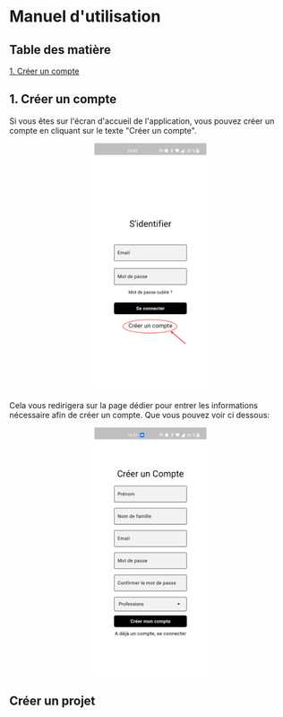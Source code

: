 # Manuel d'utilisation

## Table des matière
[1. Créer un compte](#1-créer-un-compte)

## 1. Créer un compte
Si vous êtes sur l'écran d'accueil de l'application, vous pouvez créer un compte en cliquant sur le texte "Créer un compte".

<img src="images/createAccount1.svg" alt="Créer un compte" width="200" style="display:block; margin:auto;" />

Cela vous redirigera sur la page dédier pour entrer les informations nécessaire afin de créer un compte. Que vous pouvez voir ci dessous:

<img src="images/createAccount2.jpg" alt="Créer un compte" width="200" style="display:block; margin:auto;" />

## Créer un projet